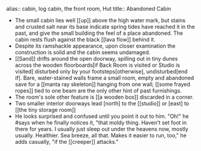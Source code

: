 alias:: cabin, log cabin, the front room, Hut
title:: Abandoned Cabin

- The small cabin lies well [[up]] above the high water mark, but stains and crusted salt near its base indicate spring tides have reached it in the past, and give the small building the feel of a place abandoned. The cabin rests flush against the black [[lava flow]] behind it.
- Despite its ramshackle appearance, upon closer examination the construction is solid and the cabin seems undamaged.
- [[Sand]] drifts around the open doorway, spilling out in tiny dunes across the wooden floorboards[if Back Room is visited or Studio is visited] disturbed only by your footsteps[otherwise], undisturbed[end if]. Bare, water-stained walls frame a small room, empty and abandoned save for a [[manta ray skeleton]] hanging from one wall; [[some frayed ropes]] tied to one beam are the only other hint of past furnishings.
- The room's sole other feature is [[a wooden box]] discarded in a corner.
- Two smaller interior doorways lead [north] to the [[studio]] or [east] to [[the tiny storage room]]
- He looks surprised and confused until you point it out to him. "Oh!" he #says when he finally notices it, "that moldy thing. Haven't set foot in there for years. I usually just sleep out under the heavens now, mostly usually. Healthier. Sea breeze, all that. Makes it easier to run, too," he adds casually, "if the [[creeper]] attacks."